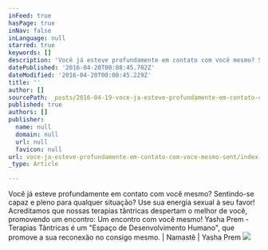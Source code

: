 ```yaml
---
inFeed: true
hasPage: true
inNav: false
inLanguage: null
starred: true
keywords: []
description: 'Você já esteve profundamente em contato com você mesmo? Sentindo-se capaz e pleno para qualquer situação? Use sua energia sexual à seu favor! Acreditamos que nossas terapias tântricas despertam o melhor de você, promovendo um encontro: Um encontro com você mesmo! Yasha Prem - Terapias Tântricas é um "Espaço de Desenvolvimento Humano", que promove a sua reconexão no consigo mesmo. | Namastê | Yasha Prem'
datePublished: '2016-04-20T00:08:45.702Z'
dateModified: '2016-04-20T00:08:45.229Z'
title: ''
author: []
sourcePath: _posts/2016-04-19-voce-ja-esteve-profundamente-em-contato-com-voce-mesmo-sent.md
published: true
authors: []
publisher:
  name: null
  domain: null
  url: null
  favicon: null
url: voce-ja-esteve-profundamente-em-contato-com-voce-mesmo-sent/index.html
_type: Article

---
```

Você já esteve profundamente em contato com você mesmo? Sentindo-se capaz e pleno para qualquer situação? Use sua energia sexual à seu favor! Acreditamos que nossas terapias tântricas despertam o melhor de você, promovendo um encontro: Um encontro com você mesmo! Yasha Prem - Terapias Tântricas é um "Espaço de Desenvolvimento Humano", que promove a sua reconexão no consigo mesmo. | Namastê | Yasha Prem
![](https://the-grid-user-content.s3-us-west-2.amazonaws.com/d851a6cf-a252-4c8c-b62f-c015ab48963b.jpg)